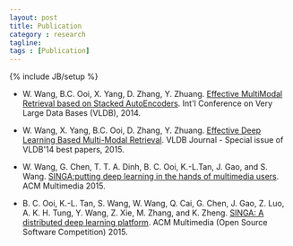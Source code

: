 ```yaml
---
layout: post
title: Publication
category : research
tagline:
tags : [Publication]
---
```

{% include JB/setup %}


* W. Wang, B.C. Ooi, X. Yang, D. Zhang, Y. Zhuang.
  [Effective MultiModal Retrieval based on Stacked AutoEncoders](http://www.comp.nus.edu.sg/~ooibc/crossmodalvldb14.pdf).
  Int'l Conference on Very Large Data Bases (VLDB), 2014.

* W. Wang, X. Yang, B.C. Ooi, D. Zhang, Y. Zhuang.
 [Effective Deep Learning Based Multi-Modal Retrieval](http://www.comp.nus.edu.sg/~ooibc/vldbj-msae.pdf). VLDB Journal -
 Special issue of VLDB'14 best papers, 2015.

* W. Wang, G. Chen, T. T. A. Dinh, B. C. Ooi, K.-L.Tan, J. Gao, and S. Wang.
 [SINGA:putting deep learning in the hands of multimedia users](http://www.comp.nus.edu.sg/~ooibc/singa-mm15.pdf). ACM Multimedia 2015.

* B. C. Ooi, K.-L. Tan, S. Wang, W. Wang, Q. Cai, G. Chen, J. Gao, Z. Luo,
A. K. H. Tung, Y. Wang, Z. Xie, M. Zhang, and K. Zheng. [SINGA: A distributed
deep learning platform](http://www.comp.nus.edu.sg/~ooibc/singaopen-mm15.pdf).  ACM Multimedia
(Open Source Software Competition) 2015.
